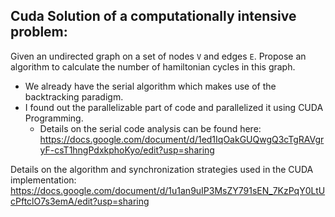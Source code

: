 ## Cuda Solution of a computationally intensive problem:

Given an undirected graph on a set of nodes `V` and edges `E`. Propose an algorithm to calculate the number of hamiltonian cycles in this graph.

* We already have the serial algorithm which makes use of the backtracking paradigm.
* I found out the parallelizable part of code and parallelized it using CUDA Programming.
  * Details on the serial code analysis can be found here: https://docs.google.com/document/d/1ed1IqOakGUQwgQ3cTgRAVgryF-csT1hngPdxkphoKyo/edit?usp=sharing


Details on the algorithm and synchronization strategies used in the CUDA implementation: https://docs.google.com/document/d/1u1an9uIP3MsZY791sEN_7KzPqY0LtUcPftclO7s3emA/edit?usp=sharing 
